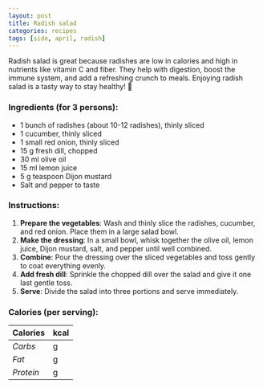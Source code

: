 ```yaml
---
layout: post
title: Radish salad
categories: recipes
tags: [side, april, radish]
---
```


Radish salad is great because radishes are low in calories and high in nutrients like vitamin C and fiber. They help with digestion, boost the immune system, and add a refreshing crunch to meals. Enjoying radish salad is a tasty way to stay healthy! 🌿

### Ingredients (for 3 persons):
- 1 bunch of radishes (about 10-12 radishes), thinly sliced
- 1 cucumber, thinly sliced
- 1 small red onion, thinly sliced
- 15 g fresh dill, chopped
- 30 ml olive oil
- 15 ml lemon juice
- 5 g teaspoon Dijon mustard
- Salt and pepper to taste

### Instructions:

1. **Prepare the vegetables**: Wash and thinly slice the radishes, cucumber, and red onion. Place them in a large salad bowl.
2. **Make the dressing**: In a small bowl, whisk together the olive oil, lemon juice, Dijon mustard, salt, and pepper until well combined.
3. **Combine**: Pour the dressing over the sliced vegetables and toss gently to coat everything evenly.
4. **Add fresh dill**: Sprinkle the chopped dill over the salad and give it one last gentle toss.
5. **Serve**: Divide the salad into three portions and serve immediately.

### Calories (per serving):

| **Calories** | kcal |
| ----------- | ----------- |
| *Carbs* | g |
| *Fat* | g |
| *Protein* | g |